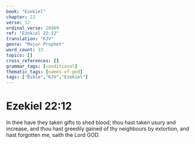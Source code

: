 ```yaml
---
book: "Ezekiel"
chapter: 22
verse: 12
ordinal_verse: 20989
ref: "Ezekiel 22:12"
translation: "KJV"
genre: "Major Prophet"
word_count: 33
topics: []
cross_references: []
grammar_tags: [conditional]
thematic_tags: [names-of-god]
tags: ["Bible","KJV","Ezekiel"]
---
```


# Ezekiel 22:12

In thee have they taken gifts to shed blood; thou hast taken usury and increase, and thou hast greedily gained of thy neighbours by extortion, and hast forgotten me, saith the Lord GOD.
